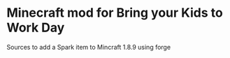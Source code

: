 # Minecraft mod for Bring your Kids to Work Day

Sources to add a Spark item to Mincraft 1.8.9 using forge
